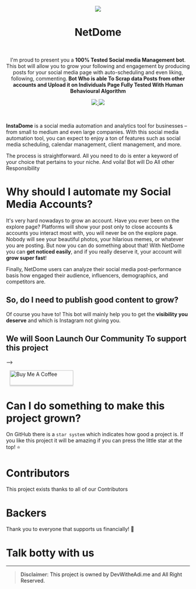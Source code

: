 

<p align="center">
  <img src="https://github.com/devwithadi/InstaBee/blob/main/raw/Group%201.png">
  <br />
  <h1 align="center">NetDome</h1>
  <br />
  <p align="center"> I'm proud to present you a <b>100% Tested Social media Management bot</b>. This bot will allow you to grow your following and engagement by producing posts for your social media page with auto-scheduling and even liking, following, commenting.<b> Bot Who is able To Scrap data Posts from other accounts and Upload it on Individuals Page 
Fully Tested With Human Behavioural Algorithm</b> <p>
  <p align="center">
   <a href="https://www.python.org/">
      <img src="https://img.shields.io/badge/built%20with-Python3-red.svg?style=flat" />
    </a>
    <a href="https://github.com/devwithadi/NetDome/pulls">
      <img src="https://img.shields.io/badge/PRs-welcome-brightgreen.svg?style=flat" />
    </a>
  </p>
</p>

<br />

<b>InstaDome</b> is a social media automation and analytics tool for businesses – from small to medium and even large companies. With this social media automation tool, you can expect to enjoy a ton of features such as social media scheduling, calendar management, client management, and more.



The process is straightforward. All you need to do is enter a keyword of your choice that pertains to your niche. And voila! Bot will Do All other Responsibility

# Why should I automate my Social Media Accounts?
It's very hard nowadays to grow an account. Have you ever been on the explore page? Platforms will show your post only to close accounts & accounts you interact most with, you will never be on the explore page. Nobody will see your beautiful photos, your hilarious memes, or whatever you are posting. But now you can do something about that! With NetDome you can __get noticed easily__, and if you really deserve it, your account will __grow super fast__!

Finally, NetDome users can analyze their social media post-performance basis how engaged their audience, influencers, demographics, and competitors are.
## So, do I need to publish good content to grow?
Of course you have to! This bot will mainly help you to get the __visibility you deserve__ and which is Instagram not giving you.


## We will Soon Launch Our Community To support this project


 -->
<!-- # WOW! You dedicated so much time to this project! Why you did that for free??
Well, we used to be in three a long time ago but suddenly my two friends left. This has been an opportunity for me to improve my skills in Python and that's why I didn't leave the project and keep maintaining it.
But of course donations are very welcome, so if you think I did a great job you can buy me a beer :)
 -->

<a  href="https://www.buymeacoffee.com/"  target="_blank"><img  src="https://www.buymeacoffee.com/assets/img/custom_images/orange_img.png"  hspace="10" alt="Buy Me A Coffee"  style="height: 41px !important;width: 174px !important;box-shadow: 0px 3px 2px 0px rgba(190, 190, 190, 0.5) !important;-webkit-box-shadow: 0px 3px 2px 0px rgba(190, 190, 190, 0.5) !important;"  ></a>

# Can I do something to make this project grown?
On GitHub there is a `star system` which indicates how good a project is. If you like this project it will be amazing if you can press the little star at the top! ⭐
# Contributors

This project exists thanks to all of our Contributors 
<!-- 
<a href="https://github.com/gramaddict/bot/graphs/contributors"><img src="https://opencollective.com/gramaddict/contributors.svg?width=890&button=false" /></a>

<br /> -->

# Backers

Thank you to everyone that supports us financially! 🙏 

# Talk botty with us

<!-- <p>
  <a href="https://discord.gg/NK8PNEFGFF">
    <img hspace="3" alt="Join us on Discord" src="https://github.com/GramAddict/bot/raw/master/res/discord.png" height=84/>
  </a>
</p> -->

---

> **Disclaimer**<a name="disclaimer" />: This project is owned by DevWitheAdi.me and All Right Reserved.



